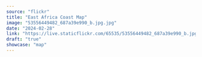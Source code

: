 ```yaml
---
source: "flickr"
title: "East Africa Coast Map"
image: "53556449482_687a39e990_b.jpg.jpg"
date: "2024-02-28"
link: "https://live.staticflickr.com/65535/53556449482_687a39e990_b.jpg"
draft: "true"
showcase: "map"
---
```

